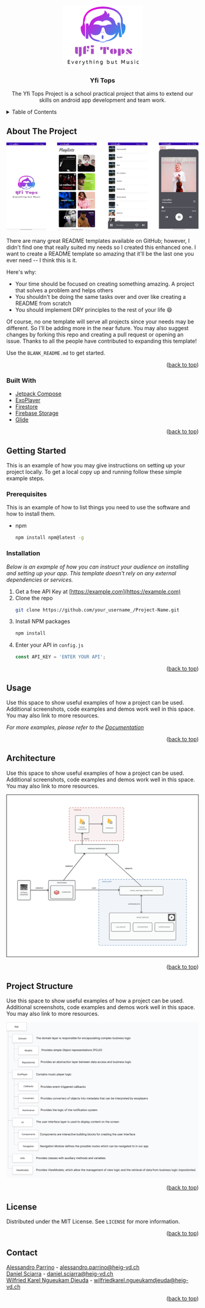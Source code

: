 <div align="center">
    <img src="images/logo.png" alt="Logo" width="210" height="160">

  <h3 align="center">Yfi Tops</h3>

  <p align="center">
    The Yfi Tops Project is a school practical project that aims to extend our skills on android app development and team work. 
    <br />
</div>
<!-- TABLE OF CONTENTS -->

<details>
  <summary>Table of Contents</summary>
  <ol>
    <li>
      <a href="#about-the-project">About The Project</a>
      <ul>
        <li><a href="#built-with">Built With</a></li>
      </ul>
    </li>
    <li>
      <a href="#getting-started">Getting Started</a>
      <ul>
        <li><a href="#prerequisites">Prerequisites</a></li>
        <li><a href="#installation">Installation</a></li>
      </ul>
    </li>
    <li><a href="#usage">Usage</a></li>
    <li><a href="#architecture">Architecture</a></li>
    <li><a href="#license">License</a></li>
    <li><a href="#contact">Contact</a></li>
  </ol>
</details>



<!-- ABOUT THE PROJECT -->

## About The Project

![](images/screen_1.jpg)

There are many great README templates available on GitHub; however, I didn't find one that really suited my needs so I created this enhanced one. I want to create a README template so amazing that it'll be the last one you ever need -- I think this is it.

Here's why:
* Your time should be focused on creating something amazing. A project that solves a problem and helps others
* You shouldn't be doing the same tasks over and over like creating a README from scratch
* You should implement DRY principles to the rest of your life :smile:

Of course, no one template will serve all projects since your needs may be different. So I'll be adding more in the near future. You may also suggest changes by forking this repo and creating a pull request or opening an issue. Thanks to all the people have contributed to expanding this template!

Use the `BLANK_README.md` to get started.

<p align="right">(<a href="#top">back to top</a>)</p>

### Built With

* [Jetpack Compose](https://developer.android.com/jetpack/compose)
* [ExoPlayer](https://exoplayer.dev)
* [Firestore](https://firebase.google.com/docs/firestore)
* [Firebase Storage](https://firebase.google.com/docs/storage)
* [Glide](https://github.com/bumptech/glide)

<p align="right">(<a href="#top">back to top</a>)</p>



<!-- GETTING STARTED -->

## Getting Started

This is an example of how you may give instructions on setting up your project locally.
To get a local copy up and running follow these simple example steps.

### Prerequisites

This is an example of how to list things you need to use the software and how to install them.
* npm
  ```sh
  npm install npm@latest -g
  ```

### Installation

_Below is an example of how you can instruct your audience on installing and setting up your app. This template doesn't rely on any external dependencies or services._

1. Get a free API Key at [https://example.com](https://example.com)
2. Clone the repo
   ```sh
   git clone https://github.com/your_username_/Project-Name.git
   ```
3. Install NPM packages
   ```sh
   npm install
   ```
4. Enter your API in `config.js`
   ```js
   const API_KEY = 'ENTER YOUR API';
   ```

<p align="right">(<a href="#top">back to top</a>)</p>



<!-- USAGE EXAMPLES -->
## Usage

Use this space to show useful examples of how a project can be used. Additional screenshots, code examples and demos work well in this space. You may also link to more resources.

_For more examples, please refer to the [Documentation](https://example.com)_

<p align="right">(<a href="#top">back to top</a>)</p>

<!-- ARCHITECTURE -->

## Architecture

Use this space to show useful examples of how a project can be used. Additional screenshots, code examples and demos work well in this space. You may also link to more resources.

![architecture](images/architecture.png)

<p align="right">(<a href="#top">back to top</a>)</p>
<!-- PROJECT STRUCTURE-->

## Project Structure

Use this space to show useful examples of how a project can be used. Additional screenshots, code examples and demos work well in this space. You may also link to more resources.

![tree_structure](images/folders_tree.png)

<p align="right">(<a href="#top">back to top</a>)</p>



<!-- LICENSE -->

## License

Distributed under the MIT License. See `LICENSE` for more information.

<p align="right">(<a href="#top">back to top</a>)</p>



<!-- CONTACT -->

## Contact

[Alessandro Parrino](https://github.com/Alessandro-AP) - alessandro.parrino@heig-vd.ch <br>
[Daniel Sciarra](https://github.com/DS-Daniel) - daniel.sciarra@heig-vd.ch <br>
[Wilfried Karel Ngueukam Djeuda](https://github.com/wilfried01) - wilfriedkarel.ngueukamdjeuda@heig-vd.ch

<p align="right">(<a href="#top">back to top</a>)</p>
